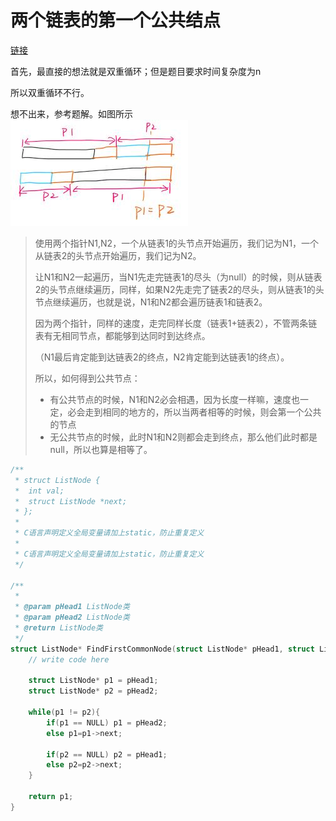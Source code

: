 # 两个链表的第一个公共结点

[链接](https://www.nowcoder.com/practice/6ab1d9a29e88450685099d45c9e31e46) 

首先，最直接的想法就是双重循环；但是题目要求时间复杂度为n  

所以双重循环不行。

想不出来，参考题解。如图所示  
![示意图](./pics/ReverseList/findfirstcommon0.jpg)

>使用两个指针N1,N2，一个从链表1的头节点开始遍历，我们记为N1，一个从链表2的头节点开始遍历，我们记为N2。
>
>让N1和N2一起遍历，当N1先走完链表1的尽头（为null）的时候，则从链表2的头节点继续遍历，同样，如果N2先走完了链表2的尽头，则从链表1的头节点继续遍历，也就是说，N1和N2都会遍历链表1和链表2。  
>
>因为两个指针，同样的速度，走完同样长度（链表1+链表2），不管两条链表有无相同节点，都能够到达同时到达终点。  
>
>（N1最后肯定能到达链表2的终点，N2肯定能到达链表1的终点）。  
>
>所以，如何得到公共节点：
>
>- 有公共节点的时候，N1和N2必会相遇，因为长度一样嘛，速度也一定，必会走到相同的地方的，所以当两者相等的时候，则会第一个公共的节点
>- 无公共节点的时候，此时N1和N2则都会走到终点，那么他们此时都是null，所以也算是相等了。

```c
/**
 * struct ListNode {
 *	int val;
 *	struct ListNode *next;
 * };
 *
 * C语言声明定义全局变量请加上static，防止重复定义
 *
 * C语言声明定义全局变量请加上static，防止重复定义
 */

/**
 * 
 * @param pHead1 ListNode类 
 * @param pHead2 ListNode类 
 * @return ListNode类
 */
struct ListNode* FindFirstCommonNode(struct ListNode* pHead1, struct ListNode* pHead2 ) {
    // write code here
    
    struct ListNode* p1 = pHead1; 
    struct ListNode* p2 = pHead2; 
    
    while(p1 != p2){
        if(p1 == NULL) p1 = pHead2;
        else p1=p1->next; 
        
        if(p2 == NULL) p2 = pHead1;
        else p2=p2->next; 
    }
    
    return p1; 
}
```
